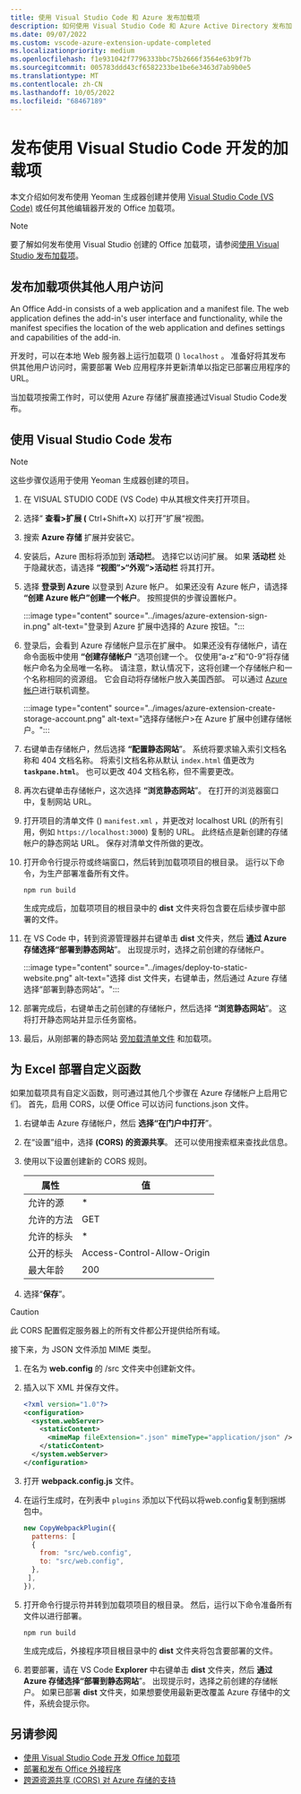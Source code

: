 ```yaml
---
title: 使用 Visual Studio Code 和 Azure 发布加载项
description: 如何使用 Visual Studio Code 和 Azure Active Directory 发布加载项
ms.date: 09/07/2022
ms.custom: vscode-azure-extension-update-completed
ms.localizationpriority: medium
ms.openlocfilehash: f1e931042f7796333bbc75b2666f3564e63b9f7b
ms.sourcegitcommit: 005783ddd43cf6582233be1be6e3463d7ab9b0e5
ms.translationtype: MT
ms.contentlocale: zh-CN
ms.lasthandoff: 10/05/2022
ms.locfileid: "68467189"
---
```

# <a name="publish-an-add-in-developed-with-visual-studio-code"></a>发布使用 Visual Studio Code 开发的加载项

本文介绍如何发布使用 Yeoman 生成器创建并使用 [Visual Studio Code (VS Code)](https://code.visualstudio.com) 或任何其他编辑器开发的 Office 加载项。

> [!NOTE]
> 要了解如何发布使用 Visual Studio 创建的 Office 加载项，请参阅[使用 Visual Studio 发布加载项](package-your-add-in-using-visual-studio.md)。

## <a name="publishing-an-add-in-for-other-users-to-access"></a>发布加载项供其他人用户访问

An Office Add-in consists of a web application and a manifest file. The web application defines the add-in's user interface and functionality, while the manifest specifies the location of the web application and defines settings and capabilities of the add-in.

开发时，可以在本地 Web 服务器上运行加载项 () `localhost` 。 准备好将其发布供其他用户访问时，需要部署 Web 应用程序并更新清单以指定已部署应用程序的 URL。

当加载项按需工作时，可以使用 Azure 存储扩展直接通过Visual Studio Code发布。

## <a name="using-visual-studio-code-to-publish"></a>使用 Visual Studio Code 发布

>[!NOTE]
> 这些步骤仅适用于使用 Yeoman 生成器创建的项目。

1. 在 VISUAL STUDIO CODE (VS Code) 中从其根文件夹打开项目。
1. 选择“ **查看>扩展 (** Ctrl+Shift+X) 以打开”扩展“视图。
1. 搜索 **Azure 存储** 扩展并安装它。
1. 安装后，Azure 图标将添加到 **活动栏**。 选择它以访问扩展。 如果 **活动栏** 处于隐藏状态，请选择 **“视图”>“外观”>活动栏** 将其打开。
1. 选择 **登录到 Azure** 以登录到 Azure 帐户。 如果还没有 Azure 帐户，请选择 **“创建 Azure 帐户”创建一个帐户**。 按照提供的步骤设置帐户。

    :::image type="content" source="../images/azure-extension-sign-in.png" alt-text="登录到 Azure 扩展中选择的 Azure 按钮。":::

1. 登录后，会看到 Azure 存储帐户显示在扩展中。 如果还没有存储帐户，请在命令面板中使用 **“创建存储帐户** ”选项创建一个。 仅使用“a-z”和“0-9”将存储帐户命名为全局唯一名称。 请注意，默认情况下，这将创建一个存储帐户和一个名称相同的资源组。 它会自动将存储帐户放入美国西部。 可以通过 [Azure 帐户](https://portal.azure.com/)进行联机调整。

    :::image type="content" source="../images/azure-extension-create-storage-account.png" alt-text="选择存储帐户>在 Azure 扩展中创建存储帐户。":::

1. 右键单击存储帐户，然后选择 **“配置静态网站**”。 系统将要求输入索引文档名称和 404 文档名称。 将索引文档名称从默认 `index.html` 值更改为 **`taskpane.html`**。 也可以更改 404 文档名称，但不需要更改。
1. 再次右键单击存储帐户，这次选择 **“浏览静态网站**”。 在打开的浏览器窗口中，复制网站 URL。
1. 打开项目的清单文件 () `manifest.xml` ，并更改对 localhost URL (的所有引用，例如 `https://localhost:3000`) 复制的 URL。 此终结点是新创建的存储帐户的静态网站 URL。 保存对清单文件所做的更改。
1. 打开命令行提示符或终端窗口，然后转到加载项项目的根目录。 运行以下命令，为生产部署准备所有文件。

    ```command&nbsp;line
    npm run build
    ```

    生成完成后，加载项项目的根目录中的 **dist** 文件夹将包含要在后续步骤中部署的文件。

1. 在 VS Code 中，转到资源管理器并右键单击 **dist** 文件夹，然后 **通过 Azure 存储选择“部署到静态网站**”。 出现提示时，选择之前创建的存储帐户。

    :::image type="content" source="../images/deploy-to-static-website.png" alt-text="选择 dist 文件夹，右键单击，然后通过 Azure 存储选择“部署到静态网站”。":::

1. 部署完成后，右键单击之前创建的存储帐户，然后选择 **“浏览静态网站**”。 这将打开静态网站并显示任务窗格。

1. 最后，从刚部署的静态网站 [旁加载清单文件](../testing/sideload-office-add-ins-for-testing.md) 和加载项。

## <a name="deploy-custom-functions-for-excel"></a>为 Excel 部署自定义函数

如果加载项具有自定义函数，则可通过其他几个步骤在 Azure 存储帐户上启用它们。 首先，启用 CORS，以便 Office 可以访问 functions.json 文件。

1. 右键单击 Azure 存储帐户，然后 **选择“在门户中打开**”。
1. 在“设置”组中，选择 **(CORS) 的资源共享**。 还可以使用搜索框来查找此信息。
1. 使用以下设置创建新的 CORS 规则。

    |属性        |值                        |
    |----------------|-----------------------------|
    |允许的源 | \*                          |
    |允许的方法 | GET                         |
    |允许的标头 | \*                          |
    |公开的标头 | Access-Control-Allow-Origin |
    |最大年龄         | 200                         |

1. 选择“**保存**”。

> [!CAUTION]
> 此 CORS 配置假定服务器上的所有文件都公开提供给所有域。  

接下来，为 JSON 文件添加 MIME 类型。

1. 在名为 **web.config** 的 /src 文件夹中创建新文件。
1. 插入以下 XML 并保存文件。

    ```xml
    <?xml version="1.0"?>
    <configuration>
      <system.webServer>
        <staticContent>
          <mimeMap fileExtension=".json" mimeType="application/json" />
        </staticContent>
      </system.webServer>
    </configuration> 
    ```

1. 打开 **webpack.config.js** 文件。
1. 在运行生成时，在列表中 `plugins` 添加以下代码以将web.config复制到捆绑包中。

    ```javascript
    new CopyWebpackPlugin({
      patterns: [
      {
        from: "src/web.config",
        to: "src/web.config",
      },
     ],
    }),
    ```

1. 打开命令行提示符并转到加载项项目的根目录。 然后，运行以下命令准备所有文件以进行部署。

    ```command&nbsp;line
    npm run build
    ```

    生成完成后，外接程序项目根目录中的 **dist** 文件夹将包含要部署的文件。

1. 若要部署，请在 VS Code **Explorer** 中右键单击 **dist** 文件夹，然后 **通过 Azure 存储选择“部署到静态网站**”。 出现提示时，选择之前创建的存储帐户。 如果已部署 **dist** 文件夹，如果想要使用最新更改覆盖 Azure 存储中的文件，系统会提示你。

## <a name="see-also"></a>另请参阅

- [使用 Visual Studio Code 开发 Office 加载项](../develop/develop-add-ins-vscode.md)
- [部署和发布 Office 外接程序](../publish/publish.md)
- [跨源资源共享 (CORS) 对 Azure 存储的支持](/rest/api/storageservices/cross-origin-resource-sharing--cors--support-for-the-azure-storage-services)
